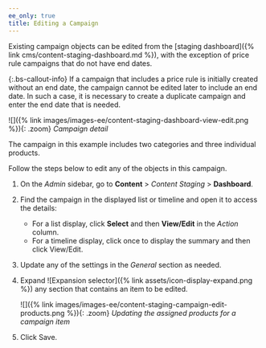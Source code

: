 ```yaml
---
ee_only: true
title: Editing a Campaign
---
```


Existing campaign objects can be edited from the [staging dashboard]({% link cms/content-staging-dashboard.md %}), with the exception of price rule campaigns that do not have end dates.

{:.bs-callout-info}
If a campaign that includes a price rule is initially created without an end date, the campaign cannot be edited later to include an end date. In such a case, it is necessary to create a duplicate campaign and enter the end date that is needed.

![]({% link images/images-ee/content-staging-dashboard-view-edit.png %}){: .zoom}
_Campaign detail_

The campaign in this example includes two categories and three individual products.

Follow the steps below to edit any of the objects in this campaign.

1. On the _Admin_ sidebar, go to  **Content** > _Content Staging_ > **Dashboard**.

1. Find the campaign in the displayed list or timeline and open it to access the details:

   - For a list display, click **Select** and then **View/Edit** in the _Action_ column.
   - For a timeline display, click once to display the summary and then click <span class="btn">View/Edit</span>.

1. Update any of the settings in the _General_ section as needed.

1. Expand ![Expansion selector]({% link assets/icon-display-expand.png %}) any section that contains an item to be edited.

   ![]({% link images/images-ee/content-staging-campaign-edit-products.png %}){: .zoom}
   _Updating the assigned products for a campaign item_

1. Click <span class="btn">Save</span>.
